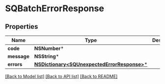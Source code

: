 # SQBatchErrorResponse

## Properties
Name | Type | Description | Notes
------------ | ------------- | ------------- | -------------
**code** | **NSNumber*** |  | [optional] 
**message** | **NSString*** |  | 
**errors** | [**NSDictionary&lt;SQUnexpectedErrorResponse&gt;***](SQUnexpectedErrorResponse.md) |  | 

[[Back to Model list]](../README.md#documentation-for-models) [[Back to API list]](../README.md#documentation-for-api-endpoints) [[Back to README]](../README.md)


